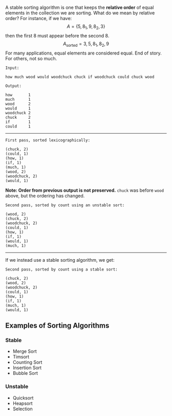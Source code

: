 A stable sorting algorithm is one that keeps the __relative order__ of equal elements in the collection we are sorting. What do we mean by relative order? For instance, if we have:
$$
A=\{5,8_1,9,8_2,3\}
$$
then the first 8 must appear before the second 8. 
$$
A_\text{sorted} = {3,5,8_1,8_2,9}
$$
For many applications, equal elements are considered equal. End of story. For others, not so much.

```
Input:

how much wood would woodchuck chuck if woodchuck could chuck wood

Output:

how       1
much      1
wood      2
would     1
woodchuck 2
chuck     2
if        1
could     1
```
___
```
First pass, sorted lexicographically:

(chuck, 2)
(could, 1)
(how, 1)
(if, 1)
(much, 1)
(wood, 2)
(woodchuck, 2)
(would, 1)
```

**Note: Order from previous output is not preserved.**
`chuck` was before `wood` above, but the ordering has changed.
```
Second pass, sorted by count using an unstable sort:

(wood, 2)
(chuck, 2)
(woodchuck, 2)
(could, 1)
(how, 1)
(if, 1)
(would, 1)
(much, 1)
```
___
If we instead use a stable sorting algorithm, we get:
```
Second pass, sorted by count using a stable sort:

(chuck, 2)
(wood, 2)
(woodchuck, 2)
(could, 1)
(how, 1)
(if, 1)
(much, 1)
(would, 1)
```

## Examples of Sorting Algorithms
### Stable
- Merge Sort
- Timsort
- Counting Sort
- Insertion Sort
- Bubble Sort
### Unstable
- Quicksort
- Heapsort
- Selection